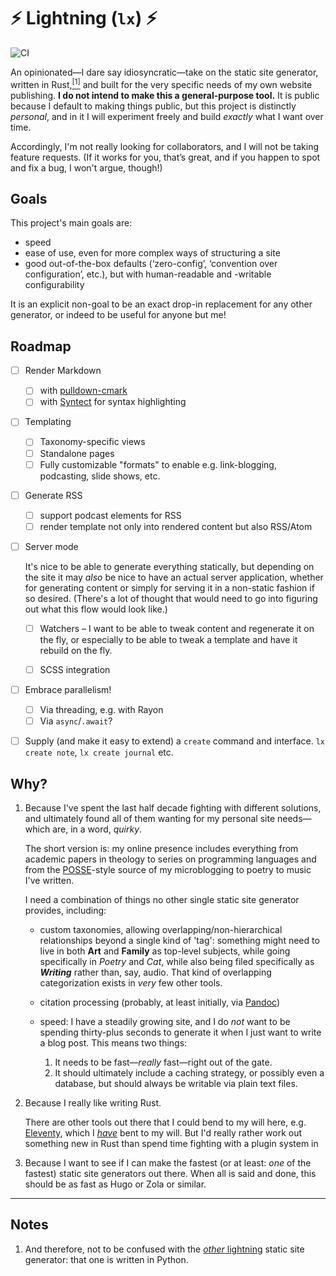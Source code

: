 # ⚡ Lightning (`lx`) ⚡ 

![CI](https://github.com/chriskrycho/lightning-rs/workflows/CI/badge.svg)

An opinionated—I dare say idiosyncratic—take on the static site generator, written in Rust,[<sup>[1]</sup>](#notes) and built for the very specific needs of my own website publishing. **I do not intend to make this a general-purpose tool.** It is public because I default to making things public, but this project is distinctly *personal*, and in it I will experiment freely and build *exactly* what I want over time.

Accordingly, I'm not really looking for collaborators, and I will not be taking feature requests. (If it works for you, that’s great, and if you happen to spot and fix a bug, I won't argue, though!)

[Cobalt]: https://cobalt-org.github.io

## Goals

This project's main goals are:

- speed
- ease of use, even for more complex ways of structuring a site
- good out-of-the-box defaults (‘zero-config’, ‘convention over configuration’, etc.), but with human-readable and -writable configurability

It is an explicit non-goal to be an exact drop-in replacement for any other generator, or indeed to be useful for anyone but me!

## Roadmap

- [ ] Render Markdown

    - [ ] with [pulldown-cmark]
    - [ ] with [Syntect] for syntax highlighting

- [ ] Templating

    - [ ] Taxonomy-specific views
    - [ ] Standalone pages
    - [ ] Fully customizable "formats" to enable e.g. link-blogging, podcasting, slide shows, etc.

- [ ] Generate RSS

    - [ ] support podcast elements for RSS
    - [ ] render template not only into rendered content but also RSS/Atom

- [ ] Server mode

    It's nice to be able to generate everything statically, but depending on the site it may *also* be nice to have an actual server application, whether for generating content or simply for serving it in a non-static fashion if so desired. (There's a lot of thought that would need to go into figuring out what this flow would look like.)

    - [ ] Watchers – I want to be able to tweak content and regenerate it on the fly, or especially to be able to tweak a template and have it rebuild on the fly.
    - [ ] SCSS integration


- [ ] Embrace parallelism!

    - [ ] Via threading, e.g. with Rayon
    - [ ] Via `async`/`.await`?

- [ ] Supply (and make it easy to extend) a `create` command and interface. `lx create note`, `lx create journal` etc.

[pulldown-cmark]: https://crates.io/crates/pulldown-cmark
[Syntect]: https://crates.io/crates/syntect

## Why?

1.  Because I've spent the last half decade fighting with different solutions, and ultimately found all of them wanting for my personal site needs—which are, in a word, *quirky*.

    The short version is: my online presence includes everything from academic papers in theology to series on programming languages and from the [POSSE]-style source of my microblogging to poetry to music I've written.

    I need a combination of things no other single static site generator provides, including:

    -   custom taxonomies, allowing overlapping/non-hierarchical relationships beyond a single kind of 'tag': something might need to live in both **Art** and **Family** as top-level subjects, while going specifically in *Poetry* and *Cat*, while also being filed specifically as ***Writing*** rather than, say, audio. That kind of overlapping categorization exists in *very* few other tools.

    -   citation processing (probably, at least initially, via [Pandoc])

    -   speed: I have a steadily growing site, and I do *not* want to be spending thirty-plus seconds to generate it when I just want to write a blog post. This means two things:

        1. It needs to be fast—*really* fast—right out of the gate.
        2. It should ultimately include a caching strategy, or possibly even a database, but should always be writable via plain text files.

2.  Because I really like writing Rust.

    There are other tools out there that I could bend to my will here, e.g. [Eleventy][11ty], which I [*have*][v5] bent to my will. But I'd really rather work out something new in Rust than spend time fighting with a plugin system in

3.  Because I want to see if I can make the fastest (or at least: *one* of the fastest) static site generators out there. When all is said and done, this should be as fast as Hugo or Zola or similar.

[POSSE]: https://indieweb.org/POSSE
[Pandoc]: http://pandoc.org
[11ty]: http://www.metalsmith.io
[v5]: https://v5.chriskrycho.com/journal/how-i-publish-this-site/

---

## Notes

1. And therefore, not to be confused with the [*other* lightning][py-lightning] static site generator: that one is written in Python.

[py-lightning]: https://github.com/borismus/lightning
